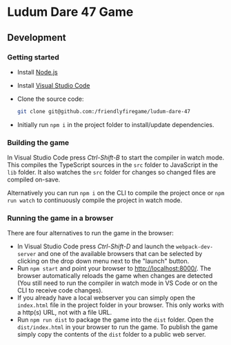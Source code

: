 # Ludum Dare 47 Game

## Development

### Getting started

* Install [Node.js](https://nodejs.org/)
* Install [Visual Studio Code](https://code.visualstudio.com/)
* Clone the source code:

  ```sh
  git clone git@github.com:/friendlyfiregame/ludum-dare-47
  ```

* Initially run `npm i` in the project folder to install/update dependencies.

### Building the game

In Visual Studio Code press *Ctrl-Shift-B* to start the compiler in watch mode. This compiles the
TypeScript sources in the `src` folder to JavaScript in the `lib` folder. It also watches the `src`
folder for changes so changed files are compiled on-save.

Alternatively you can run `npm i` on the CLI to compile the project once or
`npm run watch` to continuously compile the project in watch mode.

### Running the game in a browser

There are four alternatives to run the game in the browser:

* In Visual Studio Code press *Ctrl-Shift-D* and launch the `webpack-dev-server` and
  one of the available browsers that can be selected by clicking on the drop down menu next to
  the "launch" button.
* Run `npm start` and point your browser to <http://localhost:8000/>. The browser automatically
  reloads the game when changes are detected (You still need to run the compiler in watch mode in VS
  Code or on the CLI to receive code changes).
* If you already have a local webserver you can simply open the `index.html` file in the project
  folder in your browser. This only works with a http(s) URL, not with a file URL.
* Run `npm run dist` to package the game into the `dist` folder. Open the `dist/index.html` in your
  browser to run the game. To publish the game simply copy the contents of the `dist` folder to a
  public web server.
